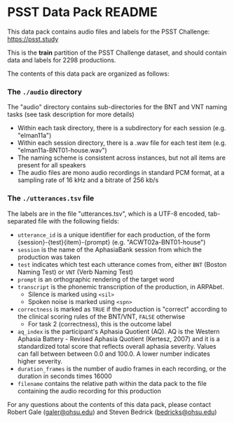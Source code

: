 # PSST Data Pack README

This data pack contains audio files and labels for the PSST Challenge: https://psst.study

This is the **train** partition of the PSST Challenge dataset, and should contain data and labels for 2298 productions.

The contents of this data pack are organized as follows:

### The `./audio` directory

The "audio" directory contains sub-directories for the BNT and VNT naming tasks (see task description for more details)

- Within each task directory, there is a subdirectory for each session (e.g. "elman11a")
- Within each session directory, there is a .wav file for each test item (e.g. "elman11a-BNT01-house.wav")
- The naming scheme is consistent across instances, but not all items are present for all speakers
- The audio files are mono audio recordings in standard PCM format, at a sampling rate of 16 kHz and a bitrate of 256 kb/s

### The `./utterances.tsv` file

The labels are in the file "utterances.tsv", which is a UTF-8 encoded, tab-separated file with the following fields:

  - `utterance_id` is a unique identifier for each production, of the form {session}-{test}{item}-{prompt} (e.g. "ACWT02a-BNT01-house")
  - `session` is the name of the AphasiaBank session from which the production was taken
  - `test` indicates which test each utterance comes from, either `BNT` (Boston Naming Test) or `VNT` (Verb Naming Test)
  - `prompt` is an orthographic rendering of the target word
  - `transcript` is the phonemic transcription of the production, in ARPAbet.
      - Silence is marked using `<sil>`
      - Spoken noise is marked using `<spn>`
  - `correctness` is marked as `TRUE` if the production is "correct" according to the clinical scoring rules of the BNT/VNT, `FALSE` otherwise
      - For task 2 (correctness), this is the outcome label
  - `aq_index` is the participant's Aphasia Quotient (AQ).  AQ is the Western Aphasia Battery - Revised Aphasia Quotient (Kertesz, 2007) and it is a standardized total score that reflects overall aphasia severity. Values can fall between between 0.0 and 100.0. A lower number indicates higher severity.
  - `duration_frames` is the number of audio frames in each recording, or the duration in seconds times 16000
  - `filename` contains the relative path within the data pack to the file containing the audio recording for this production

For any questions about the contents of this data pack, please contact Robert Gale (galer@ohsu.edu) and Steven Bedrick (bedricks@ohsu.edu)